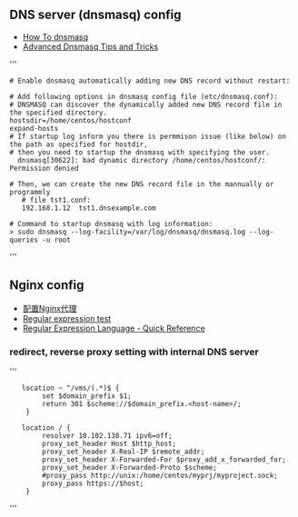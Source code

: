 
<h2> DNS server (dnsmasq) config </h2>
<ul>
  <li> <a href="https://wiki.debian.org/HowTo/dnsmasq"> How To dnsmasq </a> </li>
  <li> <a href="https://www.linux.com/learn/intro-to-linux/2018/2/advanced-dnsmasq-tips-and-tricks">Advanced Dnsmasq Tips and Tricks</a> </li>
</ul>

'''

    # Enable dnsmasq automatically adding new DNS record without restart:
    
    # Add following options in dnsmasq config file (etc/dnsmasq.conf):
    # DNSMASQ can discover the dynamically added new DNS record file in the specified directory.
    hostsdir=/home/centos/hostconf
    expand-hosts
    # If startup log inform you there is permmison issue (like below) on the path as specified for hostdir,
    # then you need to startup the dnsmasq with specifying the user. 
      dnsmasq[30622]: bad dynamic directory /home/centos/hostconf/: Permission denied

    # Then, we can create the new DNS record file in the mannually or programmly 
       # file tst1.conf:
       192.168.1.12  tst1.dnsexample.com

    # Command to startup dnsmasq with log information:
    > sudo dnsmasq --log-facility=/var/log/dnsmasq/dnsmasq.log --log-queries -u root


'''



<h2>Nginx config</h2>
<ul> 
  <li> <a href="http://www.udpwork.com/item/12552.html"> 配置Nginx代理</a> </li>
  <li> <a href="https://regex101.com/"> Regular expression test </a> </li>
  <li> <a href="https://docs.microsoft.com/en-us/dotnet/standard/base-types/regular-expression-language-quick-reference">Regular Expression Language - Quick Reference</a></li>
</ul>

<h3> redirect, reverse proxy setting with internal DNS server </h3>
'''
       
       location ~ ^/vms/(.*)$ {
            set $domain_prefix $1;
            return 301 $scheme://$domain_prefix.<host-name>/;
        }
       
       location / {
            resolver 10.102.138.71 ipv6=off;
            proxy_set_header Host $http_host;
            proxy_set_header X-Real-IP $remote_addr;
            proxy_set_header X-Forwarded-For $proxy_add_x_forwarded_for;
            proxy_set_header X-Forwarded-Proto $scheme;
            #proxy_pass http://unix:/home/centos/myprj/myproject.sock;
            proxy_pass https://$host;
        }
        
'''



